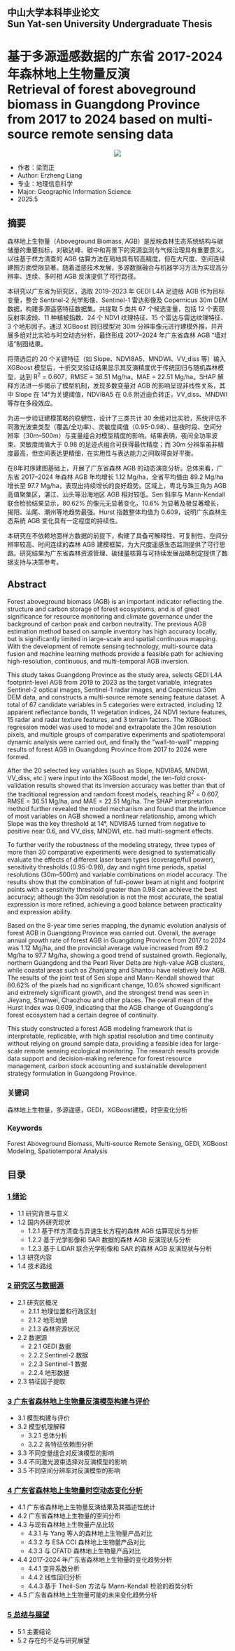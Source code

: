 ##  中山大学本科毕业论文 <br>  Sun Yat-sen University Undergraduate Thesis 

# 基于多源遥感数据的广东省 2017-2024 年森林地上生物量反演 <br> Retrieval of forest aboveground biomass in Guangdong Province from 2017 to 2024 based on multi-source remote sensing data


<div align="center">
  <img src="https://raw.githubusercontent.com/Keisei-Kintetsu/My-Undergraduate-Thesis/4848e7e6e791297fe9d241b20c0738554ea15699/figure/%E5%B9%B3%E5%9D%87%E5%80%BC%E7%BB%98%E5%9B%BE%E6%80%BB%E5%9B%BE3.svg">
</div>

- 作者：梁而正
- Author: Erzheng Liang
- 专业：地理信息科学
- Major: Geographic Information Science
- 2025.5 




## 摘要

森林地上生物量（Aboveground Biomass, AGB）是反映森林生态系统结构与碳储量的重要指标，对碳达峰、碳中和背景下的资源监测与气候治理具有重要意义。以往基于样方清查的 AGB 估算方法在局地具有较高精度，但在大尺度、空间连续建图方面受限显著。随着遥感技术发展，多源数据融合与机器学习方法为实现高分辨率、连续、多时相 AGB 反演提供了可行路径。

本研究以广东省为研究区，选取 2019–2023 年 GEDI L4A 足迹级 AGB 作为目标变量，整合 Sentinel-2 光学影像、Sentinel-1 雷达影像及 Copernicus 30m DEM 数据，构建多源遥感特征数据集。共提取 5 类共 67 个候选变量，包括 12 个表观反射率波段、11 种植被指数、24 个 NDVI 纹理特征、15 个雷达与雷达纹理特征、3 个地形因子。通过 XGBoost 回归模型对 30m 分辨率像元进行建模外推，并开展多组对比实验与时空动态分析，最终形成 2017–2024 年广东省森林 AGB “墙对墙”制图结果。

将筛选后的 20 个关键特征（如 Slope、NDVI8A5、MNDWI、VV\_diss 等）输入 XGBoost 模型后，十折交叉验证结果显示其反演精度优于传统回归与随机森林模型，达到 R<sup>2</sup> = 0.607，RMSE = 36.51 Mg/ha，MAE = 22.51 Mg/ha。SHAP 解释方法进一步揭示了模型机制，发现多数变量对 AGB 的影响呈现非线性关系，其中 Slope 在 14°为关键阈值，NDVI8A5 在 0.6 附近由负转正，VV\_diss、MNDWI 等存在多段效应。

为进一步验证建模策略的稳健性，设计了三类共计 30 余组对比实验，系统评估不同激光波束类型（覆盖/全功率）、灵敏度阈值（0.95-0.98）、昼夜时段、空间分辨率（30m–500m）与变量组合对模型精度的影响。结果表明，夜间全功率波束、灵敏度阈值大于 0.98 的足迹点组合可获得最优精度；而 30m 分辨率虽非精度最高，但空间表达更精细，在实用性与表达能力之间取得良好平衡。

在8年时序建图基础上，开展了广东省森林 AGB 的动态演变分析。总体来看，广东省 2017–2024 年森林 AGB 年均增长 1.12 Mg/ha，全省平均值由 89.2 Mg/ha 增长至 97.7 Mg/ha，表现出持续增长的良好趋势。区域上，粤北与珠三角为 AGB 高值聚集区，湛江、汕头等沿海地区 AGB 相对较低。Sen 斜率与 Mann-Kendall 联合检验结果显示，80.62\% 的像元无显著变化，10.6\% 为显著及极显著增长，揭阳、汕尾、潮州等地趋势最强。Hurst 指数整体均值为 0.609，说明广东森林生态系统 AGB 变化具有一定程度的持续性。

本研究在不依赖地面样方数据的前提下，构建了具备可解释性、可复制性、空间分辨率较高、时间连续的森林 AGB 建模框架，为大尺度遥感生态监测提供了可行思路。研究结果为广东省森林资源管理、碳储量核算与可持续发展战略制定提供了数据支持与决策参考。


## Abstract

Forest aboveground biomass (AGB) is an important indicator reflecting the structure and carbon storage of forest ecosystems, and is of great significance for resource monitoring and climate governance under the background of carbon peak and carbon neutrality. The previous AGB estimation method based on sample inventory has high accuracy locally, but is significantly limited in large-scale and spatial continuous mapping. With the development of remote sensing technology, multi-source data fusion and machine learning methods provide a feasible path for achieving high-resolution, continuous, and multi-temporal AGB inversion.

This study takes Guangdong Province as the study area, selects GEDI L4A footprint-level AGB from 2019 to 2023 as the target variable, integrates Sentinel-2 optical images, Sentinel-1 radar images, and Copernicus 30m DEM data, and constructs a multi-source remote sensing feature dataset. A total of 67 candidate variables in 5 categories were extracted, including 12 apparent reflectance bands, 11 vegetation indices, 24 NDVI texture features, 15 radar and radar texture features, and 3 terrain factors. The XGBoost regression model was used to model and extrapolate the 30m resolution pixels, and multiple groups of comparative experiments and spatiotemporal dynamic analysis were carried out, and finally the "wall-to-wall" mapping results of forest AGB in Guangdong Province from 2017 to 2024 were formed.

After the 20 selected key variables (such as Slope, NDVI8A5, MNDWI, VV\_diss, etc.) were input into the XGBoost model, the ten-fold cross-validation results showed that its inversion accuracy was better than that of the traditional regression and random forest models, reaching R<sup>2</sup> = 0.607, RMSE = 36.51 Mg/ha, and MAE = 22.51 Mg/ha. The SHAP interpretation method further revealed the model mechanism and found that the influence of most variables on AGB showed a nonlinear relationship, among which Slope was the key threshold at 14°, NDVI8A5 turned from negative to positive near 0.6, and VV\_diss, MNDWI, etc. had multi-segment effects.

To further verify the robustness of the modeling strategy, three types of more than 30 comparative experiments were designed to systematically evaluate the effects of different laser beam types (coverage/full power), sensitivity thresholds (0.95-0.98), day and night time periods, spatial resolutions (30m–500m) and variable combinations on model accuracy. The results show that the combination of full-power beam at night and footprint points with a sensitivity threshold greater than 0.98 can achieve the best accuracy; although the 30m resolution is not the most accurate, the spatial expression is more refined, achieving a good balance between practicality and expression ability.

Based on the 8-year time series mapping, the dynamic evolution analysis of forest AGB in Guangdong Province was carried out. Overall, the average annual growth rate of forest AGB in Guangdong Province from 2017 to 2024 was 1.12 Mg/ha, and the provincial average value increased from 89.2 Mg/ha to 97.7 Mg/ha, showing a good trend of sustained growth. Regionally, northern Guangdong and the Pearl River Delta are high-value AGB clusters, while coastal areas such as Zhanjiang and Shantou have relatively low AGB. The results of the joint test of Sen slope and Mann-Kendall showed that 80.62\% of the pixels had no significant change, 10.6\% showed significant and extremely significant growth, and the strongest trend was seen in Jieyang, Shanwei, Chaozhou and other places. The overall mean of the Hurst index was 0.609, indicating that the AGB change of Guangdong's forest ecosystem had a certain degree of continuity.

This study constructed a forest AGB modeling framework that is interpretable, replicable, with high spatial resolution and time continuity without relying on ground sample data, providing a feasible idea for large-scale remote sensing ecological monitoring. The research results provide data support and decision-making reference for forest resource management, carbon stock accounting and sustainable development strategy formulation in Guangdong Province.


### 关键词

森林地上生物量，多源遥感，GEDI，XGBoost建模，时空变化分析

###  Keywords

Forest Aboveground Biomass, Multi-source Remote Sensing, GEDI, XGBoost Modeling, Spatiotemporal Analysis

## 目录

### [1 绪论](https://github.com/Keisei-Kintetsu/My-Undergraduate-Thesis/blob/main/Chapter1_%E7%BB%AA%E8%AE%BA.md)
- 1.1 研究背景与意义
- 1.2 国内外研究现状
  - 1.2.1 基于样方清查与异速生长方程的森林 AGB 估算现状与分析
  - 1.2.2 基于光学影像和 SAR 数据的森林 AGB 反演现状与分析 
  - 1.2.3 基于 LiDAR 联合光学影像和 SAR 的森林 AGB 反演现状与分析
- 1.3 研究内容
- 1.4 技术路线

### [2 研究区与数据源](https://github.com/Keisei-Kintetsu/My-Undergraduate-Thesis/blob/main/Chapter2_%E7%A0%94%E7%A9%B6%E5%8C%BA%E4%B8%8E%E6%95%B0%E6%8D%AE%E6%BA%90.md)
- 2.1 研究区概况
  - 2.1.1 地理位置和行政区划
  - 2.1.2 地形地貌
  - 2.1.3 森林资源状况
- 2.2 数据源
  - 2.2.1 GEDI 数据
  - 2.2.2 Sentinel-2 数据
  - 2.2.3 Sentinel-1 数据
  - 2.2.4 地形数据
- 2.3 特征因子提取
### [3 广东省森林地上生物量反演模型构建与评价](https://github.com/Keisei-Kintetsu/My-Undergraduate-Thesis/blob/main/Chapter3_%E5%B9%BF%E4%B8%9C%E7%9C%81%E6%A3%AE%E6%9E%97%E5%9C%B0%E4%B8%8A%E7%94%9F%E7%89%A9%E9%87%8F%E5%8F%8D%E6%BC%94%E6%A8%A1%E5%9E%8B%E6%9E%84%E5%BB%BA%E4%B8%8E%E8%AF%84%E4%BB%B7.md)
- 3.1 模型构建与评价
- 3.2 模型机理解释
  - 3.2.1 总体分析
  - 3.2.2 各特征依赖图分析
- 3.3 不同变量组合对反演模型的影响
- 3.4 不同激光波束选择对反演模型的影响
- 3.5 不同空间分辨率对反演模型的影响

### [4 广东省森林地上生物量时空动态变化分析](https://github.com/Keisei-Kintetsu/My-Undergraduate-Thesis/blob/main/Chapter4_%E5%B9%BF%E4%B8%9C%E7%9C%81%E6%A3%AE%E6%9E%97%E5%9C%B0%E4%B8%8A%E7%94%9F%E7%89%A9%E9%87%8F%E6%97%B6%E7%A9%BA%E5%8A%A8%E6%80%81%E5%8F%98%E5%8C%96%E5%88%86%E6%9E%90.md)
- 4.1 广东省森林地上生物量反演结果及其描述性统计
- 4.2 广东省森林地上生物量的空间分布
- 4.3 与现有森林地上生物量产品比较
  - 4.3.1 与 Yang 等人的森林地上生物量产品对比
  - 4.3.2 与 ESA CCI 森林地上生物量产品对比
  - 4.3.3 与 CFATD 森林地上生物量产品对比
- 4.4 2017-2024 年广东省森林地上生物量的变化趋势分析
  - 4.4.1 变异系数分析
  - 4.4.2 线性回归分析
  - 4.4.3 基于 Theil-Sen 方法与 Mann-Kendall 检验的趋势分析
- 4.5 广东省森林地上生物量可能的未来变化趋势分析
### [5 总结与展望](https://github.com/Keisei-Kintetsu/My-Undergraduate-Thesis/blob/main/Chapter5_%E6%80%BB%E7%BB%93.md)
- 5.1 主要结论
- 5.2 存在的不足与研究展望
